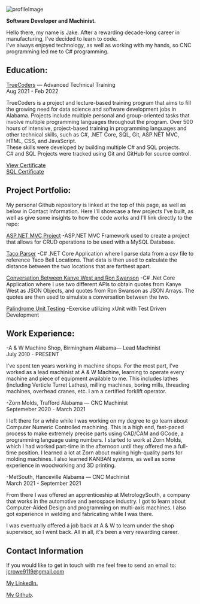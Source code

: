 

![profileImage](https://media-exp1.licdn.com/dms/image/C4E03AQFM0WhzCXt3qQ/profile-displayphoto-shrink_800_800/0/1625887118598?e=1650499200&v=beta&t=5p0fVCm5o7nc9TjmYVwS0maWX6g7Fe3e07n3hZmoOJA)

**Software Developer and Machinist.**

Hello there, my name is Jake. After a rewarding decade-long career in manufacturing, I've decided to learn to code.<br>
I've always enjoyed technology, as well as working with my hands, so CNC programming led me to C# programming.

## Education:
[TrueCoders]((https://truecoders.io/)) — Advanced Technical Training <br>
Aug 2021 - Feb 2022

TrueCoders is a project and lecture-based training program that aims to fill the growing need for data science and software development jobs in Alabama. Projects include multiple personal and group-oriented tasks that involve multiple programming languages throughout the program.
Over 500 hours of intensive, project-based training in programming languages and other technical skills, such as C#, .NET Core, SQL, Git, ASP.NET MVC, HTML, CSS, and JavaScript.<br>
These skills were developed by building multiple C# and SQL projects.<br>
C# and SQL Projects were tracked using Git and GitHub for source control.

[View Certificate](https://app.digit.ink/view-credential/2e763371-1803-42e5-80f6-1592c4a14f30)<br>
[SQL Certificate](https://www.sololearn.com/certificates/course/en/24244362/1060/landscape/png)

## Project Portfolio:

My personal Github repository is linked at the top of this page, as well as below in Contact Information.
Here I'll showcase a few projects I've built, as well as give some insights to how the code works
and I'll link directly to the repo:

[ASP.NET MVC Project](https://github.com/jcrowe91/ASPNET)
-ASP.NET MVC Framework used to create a project that allows for CRUD operations to be used with a MySQL Database. 

[Taco Parser](https://github.com/jcrowe91/TacoParser)
-C# .NET Core Application where I parse data from a csv file to reference Taco Bell Locations. That data is then used to calculate the distance between the two locations that are farthest apart. 

[Conversation Between Kanye West and Ron Swanson](https://github.com/jcrowe91/APIExercise)
-C# .Net Core Application where I use two different APIs to obtain quotes from Kanye West as JSON Objects, and quotes from Ron Swanson as JSON Arrays. The quotes are then used to simulate a conversation between the two.

[Palindrome Unit Testing](https://github.com/jcrowe91/PalindromeExercise)
-Exercise utilizing xUnit with Test Driven Development 

## Work Experience:
-A & W Machine Shop, Birmingham Alabama— Lead Machinist <br>
July 2010 - PRESENT

  I've spent ten years working in machine shops. For the most part, I've
worked as a lead machinist at A & W Machine, learning to operate every machine and
piece of equipment available to me. This includes lathes (including Verticle Turret Lathes), milling
machines, boring mills, threading machines, overhead cranes, etc. I am a certified forklift operator.

-Zorn Molds, Trafford Alabama — CNC Machinist <br>
Septemeber 2020 - March 2021

  I left there for a while while I was working on my degree to go learn about Computer Numeric
Controlled machining. This is a high end, fast-paced process to make extremely precise parts using
CAD/CAM and GCode, a programming language using numbers. I started to work at Zorn Molds, which
I had worked part-time in the afternoon until they offered me a full-time position. I learned a lot
at Zorn about making high-quality parts for molding machines. I also learned KANBAN systems, as
well as some experience in woodworking and 3D printing.

-MetSouth, Hanceville Alabama — CNC Machinist <br>
March 2021 - September 2021

  From there I was offered an apprenticeship
at MetrologySouth, a company that works in the automotive and aerospace industry. I got to learn about
Computer-Aided Design and programming on multi-axis machines. I also got experience in
welding and fabricating while I was there.

I was eventually offered a job back at A & W to learn under
the shop supervisor, so I went back. All in all, it's been a very rewarding career.

## Contact Information
If you would like to get in touch with me feel free to send an email to: jcrowe9119@gmail.com

<div class="badge-base LI-profile-badge" data-locale="en_US" data-size="medium" data-theme="dark" data-type="VERTICAL" data-vanity="jacobcrowe91" data-version="v1"><a class="badge-base__link LI-simple-link" href="https://www.linkedin.com/in/jacobcrowe91?trk=profile-badge">My LinkedIn.</a></div>
              

[My Github](https://github.com/jcrowe91).



 



